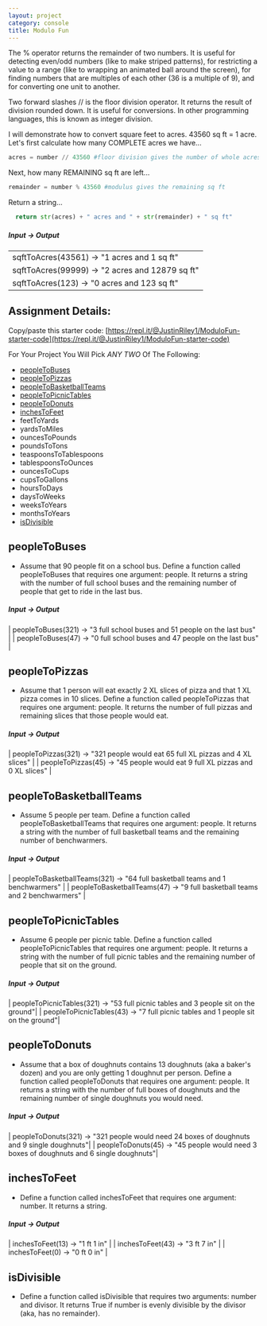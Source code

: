 ```yaml
---
layout: project
category: console
title: Modulo Fun
---
```

The % operator returns the remainder of two numbers. It is useful for detecting even/odd numbers (like to make striped patterns), for restricting a value to a range (like to wrapping an animated ball around the screen), for finding numbers that are multiples of each other (36 is a multiple of 9), and for converting one unit to another.

Two forward slashes // is the floor division operator. It returns the result of division rounded down. It is useful for conversions. In other programming languages, this is known as integer division.

I will demonstrate how to convert square feet to acres. 43560 sq ft = 1 acre. Let's first calculate how many COMPLETE acres we have...
```python
acres = number // 43560 #floor division gives the number of whole acres
```
Next, how many REMAINING sq ft are left...
```python
remainder = number % 43560 #modulus gives the remaining sq ft
```
Return a string...
```python
  return str(acres) + " acres and " + str(remainder) + " sq ft"
```

##### Input &rarr; Output

<table>
<tr>
<td>
sqftToAcres(43561) &rarr; "1 acres and 1 sq ft"
</td>
</tr>
<tr>
<td>
sqftToAcres(99999) &rarr; "2 acres and 12879 sq ft"
</td>
</tr>
<tr>
<td>
sqftToAcres(123) &rarr; "0 acres and 123 sq ft"
</td>
</tr>
</table>

## Assignment Details:

Copy/paste this starter code: [https://repl.it/@JustinRiley1/ModuloFun-starter-code](https://repl.it/@JustinRiley1/ModuloFun-starter-code)

For Your Project You Will Pick *ANY TWO* Of The Following:
- [peopleToBuses](#peopletobuses)
- [peopleToPizzas](#peopletopizzas)
- [peopleToBasketballTeams](#peopletobasketballteams)
- [peopleToPicnicTables](#peopletopicnictables)
- [peopleToDonuts](#peopletodonuts)
- [inchesToFeet](#inchestofeet)
- feetToYards
- yardsToMiles
- ouncesToPounds
- poundsToTons
- teaspoonsToTablespoons
- tablespoonsToOunces
- ouncesToCups
- cupsToGallons
- hoursToDays
- daysToWeeks
- weeksToYears
- monthsToYears
- [isDivisible](#isdivisible)





## peopleToBuses
- Assume that 90 people fit on a school bus. Define a function called peopleToBuses that requires one argument: people. It returns a string with the number of full school buses and the remaining number of people that get to ride in the last bus.

##### Input &rarr; Output

| peopleToBuses(321) &rarr; "3 full school buses and 51 people on the last bus" |
| peopleToBuses(47) &rarr; "0 full school buses and 47 people on the last bus" |

## peopleToPizzas
- Assume that 1 person will eat exactly 2 XL slices of pizza and that 1 XL pizza comes in 10 slices. Define a function called peopleToPizzas that requires one argument: people. It returns the number of full pizzas and remaining slices that those people would eat.

##### Input &rarr; Output

| peopleToPizzas(321) &rarr; "321 people would eat 65 full XL pizzas and 4 XL slices" |
| peopleToPizzas(45) &rarr; "45 people would eat 9 full XL pizzas and 0 XL slices" |

## peopleToBasketballTeams
- Assume 5 people per team. Define a function called peopleToBasketballTeams that requires one argument: people. It returns a string with the number of full basketball teams and the remaining number of benchwarmers.

##### Input &rarr; Output

| peopleToBasketballTeams(321) &rarr; "64 full basketball teams and 1 benchwarmers" |
| peopleToBasketballTeams(47) &rarr; "9 full basketball teams and 2 benchwarmers" |

## peopleToPicnicTables
- Assume 6 people per picnic table. Define a function called peopleToPicnicTables that requires one argument: people. It returns a string with the number of full picnic tables and the remaining number of people that sit on the ground.

##### Input &rarr; Output

| peopleToPicnicTables(321) &rarr; "53 full picnic tables and 3 people sit on the ground"|
| peopleToPicnicTables(43) &rarr; "7 full picnic tables and 1 people sit on the ground"|

## peopleToDonuts
- Assume that a box of doughnuts contains 13 doughnuts (aka a baker's dozen) and you are only getting 1 doughnut per person. Define a function called peopleToDonuts that requires one argument: people. It returns a string with the number of full boxes of doughnuts and the remaining number of single doughnuts you would need.

##### Input &rarr; Output

| peopleToDonuts(321) &rarr; "321 people would need 24 boxes of doughnuts and 9 single doughnuts"|
| peopleToDonuts(45) &rarr; "45 people would need 3 boxes of doughnuts and 6 single doughnuts"|

## inchesToFeet
- Define a function called inchesToFeet that requires one argument: number. It returns a string.

##### Input &rarr; Output

| inchesToFeet(13) &rarr; "1 ft 1 in" |
| inchesToFeet(43) &rarr; "3 ft 7 in" |
| inchesToFeet(0) &rarr; "0 ft 0 in" |

## isDivisible
- Define a function called isDivisible that requires two arguments: number and divisor. It returns True if number is evenly divisible by the divisor (aka, has no remainder).
